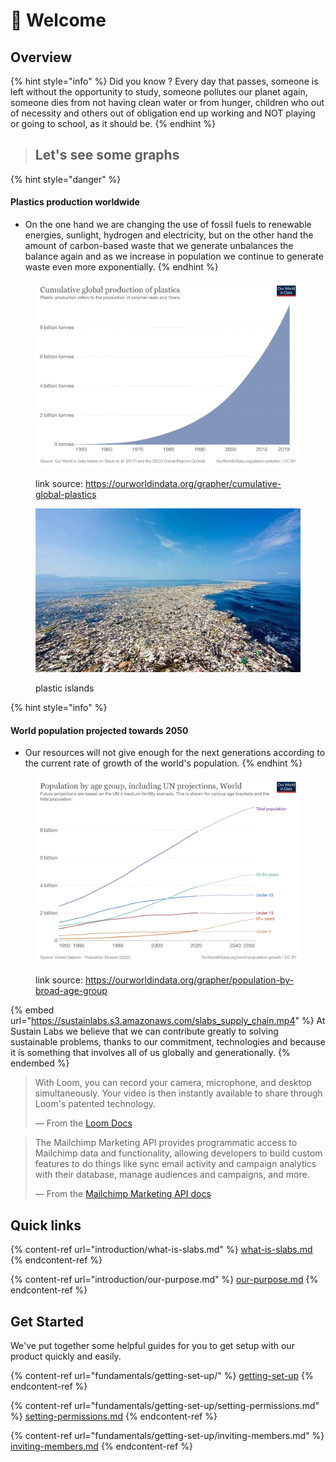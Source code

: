 # 👋 Welcome

## Overview

{% hint style="info" %}
Did you know ? Every day that passes, someone is left without the opportunity to study, someone pollutes our planet again, someone dies from not having clean water or from hunger, children who out of necessity and others out of obligation end up working and NOT playing or going to school, as it should be.
{% endhint %}

> ## Let's see some graphs

{% hint style="danger" %}
#### &#x20;Plastics production worldwide

* On the one hand we are changing the use of fossil fuels to renewable energies, sunlight, hydrogen and electricity, but on the other hand the amount of carbon-based waste that we generate unbalances the balance again and as we increase in population we continue to generate waste even more exponentially.
{% endhint %}

<figure><img src=".gitbook/assets/cumulative-global-plastics.png" alt=""><figcaption><p>link source: <a href="https://ourworldindata.org/grapher/cumulative-global-plastics">https://ourworldindata.org/grapher/cumulative-global-plastics</a></p></figcaption></figure>

<figure><img src=".gitbook/assets/GreatPacificGarbagePatch.jpg" alt=""><figcaption><p>plastic islands</p></figcaption></figure>

{% hint style="info" %}
#### World population projected towards 2050

* Our resources will not give enough for the next generations according to the current rate of growth of the world's population.
{% endhint %}

<figure><img src=".gitbook/assets/historic-and-un-pop-projections-by-age.png" alt=""><figcaption><p>link source: <a href="https://ourworldindata.org/grapher/population-by-broad-age-group">https://ourworldindata.org/grapher/population-by-broad-age-group</a></p></figcaption></figure>

{% embed url="https://sustainlabs.s3.amazonaws.com/slabs_supply_chain.mp4" %}
At Sustain Labs we believe that we can contribute greatly to solving sustainable problems, thanks to our commitment, technologies and because it is something that involves all of us globally and generationally.
{% endembed %}

> With Loom, you can record your camera, microphone, and desktop simultaneously. Your video is then instantly available to share through Loom's patented technology.
>
> — From the [Loom Docs](https://support.loom.com/hc/en-us/articles/360002158057-What-is-Loom-)

> The Mailchimp Marketing API provides programmatic access to Mailchimp data and functionality, allowing developers to build custom features to do things like sync email activity and campaign analytics with their database, manage audiences and campaigns, and more.
>
> — From the [Mailchimp Marketing API docs](https://mailchimp.com/developer/marketing/docs/fundamentals/)

## Quick links

{% content-ref url="introduction/what-is-slabs.md" %}
[what-is-slabs.md](introduction/what-is-slabs.md)
{% endcontent-ref %}

{% content-ref url="introduction/our-purpose.md" %}
[our-purpose.md](introduction/our-purpose.md)
{% endcontent-ref %}

## Get Started

We've put together some helpful guides for you to get setup with our product quickly and easily.

{% content-ref url="fundamentals/getting-set-up/" %}
[getting-set-up](fundamentals/getting-set-up/)
{% endcontent-ref %}

{% content-ref url="fundamentals/getting-set-up/setting-permissions.md" %}
[setting-permissions.md](fundamentals/getting-set-up/setting-permissions.md)
{% endcontent-ref %}

{% content-ref url="fundamentals/getting-set-up/inviting-members.md" %}
[inviting-members.md](fundamentals/getting-set-up/inviting-members.md)
{% endcontent-ref %}

